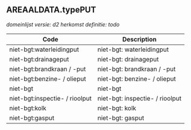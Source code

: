 ## AREAALDATA.typePUT

*domeinlijst versie: d2* *herkomst definitie: todo*

 |Code |Description	|
|	---	|	---	|
| niet-bgt:waterleidingput | niet-bgt: waterleidingput |
| niet-bgt:drainageput | niet-bgt: drainageput |
| niet-bgt:brandkraan / -put | niet-bgt: brandkraan / -put |
| niet-bgt:benzine- / olieput | niet-bgt: benzine- / olieput |
| niet-bgt | niet-bgt |
| niet-bgt:inspectie- / rioolput | niet-bgt: inspectie- / rioolput |
| niet-bgt:kolk | niet-bgt: kolk |
| niet-bgt:gasput | niet-bgt: gasput |
